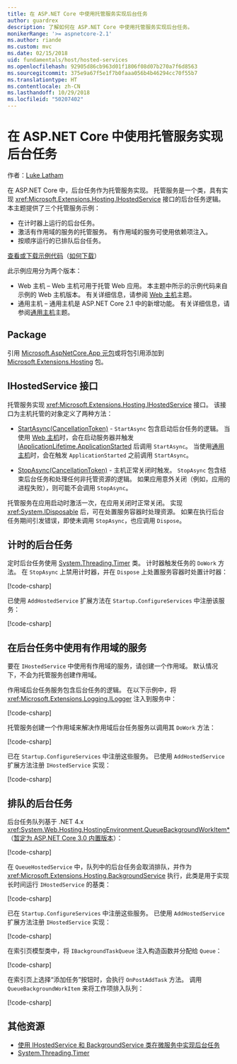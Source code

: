 ```yaml
---
title: 在 ASP.NET Core 中使用托管服务实现后台任务
author: guardrex
description: 了解如何在 ASP.NET Core 中使用托管服务实现后台任务。
monikerRange: '>= aspnetcore-2.1'
ms.author: riande
ms.custom: mvc
ms.date: 02/15/2018
uid: fundamentals/host/hosted-services
ms.openlocfilehash: 92905d86cb963d01f1806f08d07b270a7f6d8563
ms.sourcegitcommit: 375e9a67f5e1f7b0faaa056b4b46294cc70f55b7
ms.translationtype: HT
ms.contentlocale: zh-CN
ms.lasthandoff: 10/29/2018
ms.locfileid: "50207402"
---
```

# <a name="background-tasks-with-hosted-services-in-aspnet-core"></a>在 ASP.NET Core 中使用托管服务实现后台任务

作者：[Luke Latham](https://github.com/guardrex)

在 ASP.NET Core 中，后台任务作为托管服务实现。 托管服务是一个类，具有实现 <xref:Microsoft.Extensions.Hosting.IHostedService> 接口的后台任务逻辑。 本主题提供了三个托管服务示例：

* 在计时器上运行的后台任务。
* 激活有作用域的服务的托管服务。 有作用域的服务可使用依赖项注入。
* 按顺序运行的已排队后台任务。

[查看或下载示例代码](https://github.com/aspnet/Docs/tree/master/aspnetcore/fundamentals/host/hosted-services/samples/)（[如何下载](xref:index#how-to-download-a-sample)）

此示例应用分为两个版本：

* Web 主机 &ndash; Web 主机可用于托管 Web 应用。 本主题中所示的示例代码来自示例的 Web 主机版本。 有关详细信息，请参阅 [Web 主机](xref:fundamentals/host/web-host)主题。
* 通用主机 &ndash; 通用主机是 ASP.NET Core 2.1 中的新增功能。 有关详细信息，请参阅[通用主机](xref:fundamentals/host/generic-host)主题。

## <a name="package"></a>Package

引用 [Microsoft.AspNetCore.App 元包](xref:fundamentals/metapackage-app)或将包引用添加到 [Microsoft.Extensions.Hosting](https://www.nuget.org/packages/Microsoft.Extensions.Hosting) 包。

## <a name="ihostedservice-interface"></a>IHostedService 接口

托管服务实现 <xref:Microsoft.Extensions.Hosting.IHostedService> 接口。 该接口为主机托管的对象定义了两种方法：

* [StartAsync(CancellationToken)](xref:Microsoft.Extensions.Hosting.IHostedService.StartAsync*) - `StartAsync` 包含启动后台任务的逻辑。 当使用 [Web 主机](xref:fundamentals/host/web-host)时，会在启动服务器并触发 [IApplicationLifetime.ApplicationStarted](xref:Microsoft.AspNetCore.Hosting.IApplicationLifetime.ApplicationStarted*) 后调用 `StartAsync`。 当使用[通用主机](xref:fundamentals/host/generic-host)时，会在触发 `ApplicationStarted` 之前调用 `StartAsync`。

* [StopAsync(CancellationToken)](xref:Microsoft.Extensions.Hosting.IHostedService.StopAsync*) - 主机正常关闭时触发。 `StopAsync` 包含结束后台任务和处理任何非托管资源的逻辑。 如果应用意外关闭（例如，应用的进程失败），则可能不会调用 `StopAsync`。

托管服务在应用启动时激活一次，在应用关闭时正常关闭。 实现 <xref:System.IDisposable> 后，可在处置服务容器时处理资源。 如果在执行后台任务期间引发错误，即使未调用 `StopAsync`，也应调用 `Dispose`。

## <a name="timed-background-tasks"></a>计时的后台任务

定时后台任务使用 [System.Threading.Timer](xref:System.Threading.Timer) 类。 计时器触发任务的 `DoWork` 方法。 在 `StopAsync` 上禁用计时器，并在 `Dispose` 上处置服务容器时处置计时器：

[!code-csharp[](hosted-services/samples/2.x/BackgroundTasksSample-WebHost/Services/TimedHostedService.cs?name=snippet1&highlight=15-16,30,37)]

已使用 `AddHostedService` 扩展方法在 `Startup.ConfigureServices` 中注册该服务：

[!code-csharp[](hosted-services/samples/2.x/BackgroundTasksSample-WebHost/Startup.cs?name=snippet1)]

## <a name="consuming-a-scoped-service-in-a-background-task"></a>在后台任务中使用有作用域的服务

要在 `IHostedService` 中使用有作用域的服务，请创建一个作用域。 默认情况下，不会为托管服务创建作用域。

作用域后台任务服务包含后台任务的逻辑。 在以下示例中，将 <xref:Microsoft.Extensions.Logging.ILogger> 注入到服务中：

[!code-csharp[](hosted-services/samples/2.x/BackgroundTasksSample-WebHost/Services/ScopedProcessingService.cs?name=snippet1)]

托管服务创建一个作用域来解决作用域后台任务服务以调用其 `DoWork` 方法：

[!code-csharp[](hosted-services/samples/2.x/BackgroundTasksSample-WebHost/Services/ConsumeScopedServiceHostedService.cs?name=snippet1&highlight=29-36)]

已在 `Startup.ConfigureServices` 中注册这些服务。 已使用 `AddHostedService` 扩展方法注册 `IHostedService` 实现：

[!code-csharp[](hosted-services/samples/2.x/BackgroundTasksSample-WebHost/Startup.cs?name=snippet2)]

## <a name="queued-background-tasks"></a>排队的后台任务

后台任务队列基于 .NET 4.x <xref:System.Web.Hosting.HostingEnvironment.QueueBackgroundWorkItem*>（[暂定为 ASP.NET Core 3.0 内置版本](https://github.com/aspnet/Hosting/issues/1280)）：

[!code-csharp[](hosted-services/samples/2.x/BackgroundTasksSample-WebHost/Services/BackgroundTaskQueue.cs?name=snippet1)]

在 `QueueHostedService` 中，队列中的后台任务会取消排队，并作为 <xref:Microsoft.Extensions.Hosting.BackgroundService> 执行，此类是用于实现长时间运行 `IHostedService` 的基类：

[!code-csharp[](hosted-services/samples/2.x/BackgroundTasksSample-WebHost/Services/QueuedHostedService.cs?name=snippet1&highlight=21,25)]

已在 `Startup.ConfigureServices` 中注册这些服务。 已使用 `AddHostedService` 扩展方法注册 `IHostedService` 实现：

[!code-csharp[](hosted-services/samples/2.x/BackgroundTasksSample-WebHost/Startup.cs?name=snippet3)]

在索引页模型类中，将 `IBackgroundTaskQueue` 注入构造函数并分配给 `Queue`：

[!code-csharp[](hosted-services/samples/2.x/BackgroundTasksSample-WebHost/Pages/Index.cshtml.cs?name=snippet1)]

在索引页上选择“添加任务”按钮时，会执行 `OnPostAddTask` 方法。 调用 `QueueBackgroundWorkItem` 来将工作项排入队列：

[!code-csharp[](hosted-services/samples/2.x/BackgroundTasksSample-WebHost/Pages/Index.cshtml.cs?name=snippet2)]

## <a name="additional-resources"></a>其他资源

* [使用 IHostedService 和 BackgroundService 类在微服务中实现后台任务](/dotnet/standard/microservices-architecture/multi-container-microservice-net-applications/background-tasks-with-ihostedservice)
* [System.Threading.Timer](xref:System.Threading.Timer)
